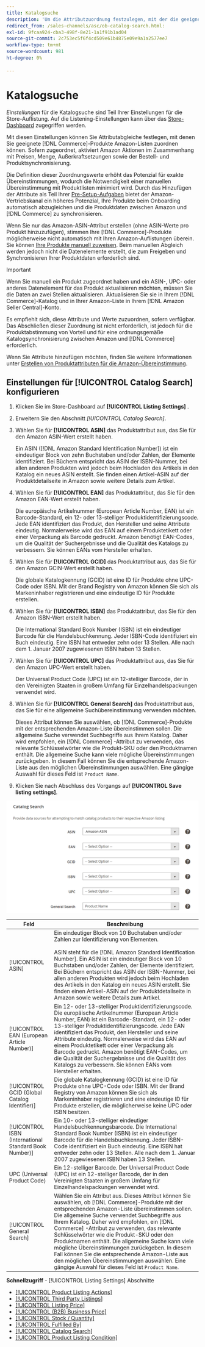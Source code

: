 ```yaml
---
title: Katalogsuche
description: 'Um die Attributzuordnung festzulegen, mit der die geeigneten Commerce-Katalogprodukte Amazon-Auflistungen zugeordnet werden können, aktualisieren Sie die Einstellungen für die Katalogsuche .'
redirect_from: /sales-channels/asc/ob-catalog-search.html: 
exl-id: 9fcaa924-cba3-498f-8e21-1a1f91b1ad04
source-git-commit: 2c753ec5f6f4cd509e61b4875e09e9a1a2577ee7
workflow-type: tm+mt
source-wordcount: 981
ht-degree: 0%

---
```


# Katalogsuche

_Einstellungen_ für die Katalogsuche sind Teil Ihrer Einstellungen für die Store-Auflistung. Auf die Listening-Einstellungen kann über das [Store-Dashboard](./amazon-store-dashboard.md) zugegriffen werden.

Mit diesen Einstellungen können Sie Attributabgleiche festlegen, mit denen Sie geeignete [!DNL Commerce]-Produkte Amazon-Listen zuordnen können. Sofern zugeordnet, aktiviert Amazon Aktionen im Zusammenhang mit Preisen, Menge, Außerkraftsetzungen sowie der Bestell- und Produktsynchronisierung.

Die Definition dieser Zuordnungswerte erhöht das Potenzial für exakte Übereinstimmungen, wodurch die Notwendigkeit einer manuellen Übereinstimmung mit Produktlisten minimiert wird. Durch das Hinzufügen der Attribute als Teil Ihrer [Pre-Setup-Aufgaben](./amazon-pre-setup-tasks.md) bietet der Amazon-Vertriebskanal ein höheres Potenzial, Ihre Produkte beim Onboarding automatisch abzugleichen und die Produktdaten zwischen Amazon und [!DNL Commerce] zu synchronisieren.

Wenn Sie nur das Amazon-ASIN-Attribut erstellen (ohne ASIN-Werte pro Produkt hinzuzufügen), stimmen Ihre [!DNL Commerce]-Produkte möglicherweise nicht automatisch mit Ihren Amazon-Auflistungen überein. Sie können [Ihre Produkte manuell zuweisen](./creating-assigning-catalog-products.md). Beim manuellen Abgleich werden jedoch nicht die Datenelemente erstellt, die zum Freigeben und Synchronisieren Ihrer Produktdaten erforderlich sind.

>[!IMPORTANT]
>
>Wenn Sie manuell ein Produkt zugeordnet haben und ein ASIN-, UPC- oder anderes Datenelement für das Produkt aktualisieren möchten, müssen Sie die Daten an zwei Stellen aktualisieren. Aktualisieren Sie sie in Ihrem [!DNL Commerce]-Katalog und in Ihrer Amazon-Liste in Ihrem [!DNL Amazon Seller Central]-Konto.

Es empfiehlt sich, diese Attribute und Werte zuzuordnen, sofern verfügbar. Das Abschließen dieser Zuordnung ist nicht erforderlich, ist jedoch für die Produktabstimmung von Vorteil und für eine ordnungsgemäße Katalogsynchronisierung zwischen Amazon und [!DNL Commerce] erforderlich.

Wenn Sie Attribute hinzufügen möchten, finden Sie weitere Informationen unter [Erstellen von Produktattributen für die Amazon-Übereinstimmung](./ob-creating-magento-attributes.md).

## Einstellungen für [!UICONTROL Catalog Search] konfigurieren

1. Klicken Sie im Store-Dashboard auf **[!UICONTROL Listing Settings]** .

1. Erweitern Sie den Abschnitt _[!UICONTROL Catalog Search]_.

1. Wählen Sie für **[!UICONTROL ASIN]** das Produktattribut aus, das Sie für den Amazon ASIN-Wert erstellt haben.

   Ein ASIN ([!DNL Amazon Standard Identification Number]) ist ein eindeutiger Block von zehn Buchstaben und/oder Zahlen, der Elemente identifiziert. Bei Büchern entspricht das ASIN der ISBN-Nummer, bei allen anderen Produkten wird jedoch beim Hochladen des Artikels in den Katalog ein neues ASIN erstellt. Sie finden einen Artikel-ASIN auf der Produktdetailseite in Amazon sowie weitere Details zum Artikel.

1. Wählen Sie für **[!UICONTROL EAN]** das Produktattribut, das Sie für den Amazon EAN-Wert erstellt haben.

   Die europäische Artikelnummer (European Article Number, EAN) ist ein Barcode-Standard, ein 12- oder 13-stelliger Produktidentifizierungscode. Jede EAN identifiziert das Produkt, den Hersteller und seine Attribute eindeutig. Normalerweise wird das EAN auf einem Produktetikett oder einer Verpackung als Barcode gedruckt. Amazon benötigt EAN-Codes, um die Qualität der Suchergebnisse und die Qualität des Katalogs zu verbessern. Sie können EANs vom Hersteller erhalten.

1. Wählen Sie für **[!UICONTROL GCID]** das Produktattribut aus, das Sie für den Amazon GCIN-Wert erstellt haben.

   Die globale Katalogkennung (GCID) ist eine ID für Produkte ohne UPC-Code oder ISBN. Mit der Brand Registry von Amazon können Sie sich als Markeninhaber registrieren und eine eindeutige ID für Produkte erstellen.

1. Wählen Sie für **[!UICONTROL ISBN]** das Produktattribut, das Sie für den Amazon ISBN-Wert erstellt haben.

   Die International Standard Book Number (ISBN) ist ein eindeutiger Barcode für die Handelsbuchkennung. Jeder ISBN-Code identifiziert ein Buch eindeutig. Eine ISBN hat entweder zehn oder 13 Stellen. Alle nach dem 1. Januar 2007 zugewiesenen ISBN haben 13 Stellen.

1. Wählen Sie für **[!UICONTROL UPC]** das Produktattribut aus, das Sie für den Amazon UPC-Wert erstellt haben.

   Der Universal Product Code (UPC) ist ein 12-stelliger Barcode, der in den Vereinigten Staaten in großem Umfang für Einzelhandelspackungen verwendet wird.

1. Wählen Sie für **[!UICONTROL General Search]** das Produktattribut aus, das Sie für eine allgemeine Suchübereinstimmung verwenden möchten.

   Dieses Attribut können Sie auswählen, ob [!DNL Commerce]-Produkte mit der entsprechenden Amazon-Liste übereinstimmen sollen. Die allgemeine Suche verwendet Suchbegriffe aus Ihrem Katalog. Daher wird empfohlen, ein [!DNL Commerce] -Attribut zu verwenden, das relevante Schlüsselwörter wie die Produkt-SKU oder den Produktnamen enthält. Die allgemeine Suche kann viele mögliche Übereinstimmungen zurückgeben. In diesem Fall können Sie die entsprechende Amazon-Liste aus den möglichen Übereinstimmungen auswählen. Eine gängige Auswahl für dieses Feld ist `Product Name`.

1. Klicken Sie nach Abschluss des Vorgangs auf **[!UICONTROL Save listing settings]**.

![Katalogsuche](assets/amazon-catalog-search.png)

| Feld | Beschreibung |
|--- |--- |
| [!UICONTROL ASIN] | Ein eindeutiger Block von 10 Buchstaben und/oder Zahlen zur Identifizierung von Elementen.<br><br>ASIN steht für die  [!DNL Amazon Standard Identification Number]. Ein ASIN ist ein eindeutiger Block von 10 Buchstaben und/oder Zahlen, der Elemente identifiziert. Bei Büchern entspricht das ASIN der ISBN-Nummer, bei allen anderen Produkten wird jedoch beim Hochladen des Artikels in den Katalog ein neues ASIN erstellt. Sie finden einen Artikel-ASIN auf der Produktdetailseite in Amazon sowie weitere Details zum Artikel. |
| [!UICONTROL EAN (European Article Number)] | Ein 12- oder 13-stelliger Produktidentifizierungscode. Die europäische Artikelnummer (European Article Number, EAN) ist ein Barcode-Standard, ein 12- oder 13-stelliger Produktidentifizierungscode. Jede EAN identifiziert das Produkt, den Hersteller und seine Attribute eindeutig. Normalerweise wird das EAN auf einem Produktetikett oder einer Verpackung als Barcode gedruckt. Amazon benötigt EAN-Codes, um die Qualität der Suchergebnisse und die Qualität des Katalogs zu verbessern. Sie können EANs vom Hersteller erhalten. |
| [!UICONTROL GCID (Global Catalog Identifier)] | Die globale Katalogkennung (GCID) ist eine ID für Produkte ohne UPC-Code oder ISBN. Mit der Brand Registry von Amazon können Sie sich als Markeninhaber registrieren und eine eindeutige ID für Produkte erstellen, die möglicherweise keine UPC oder ISBN besitzen. |
| [!UICONTROL ISBN (International Standard Book Number)] | Ein 10- oder 13-stelliger eindeutiger Handelsbuchkennungsbarcode. Die International Standard Book Number (ISBN) ist ein eindeutiger Barcode für die Handelsbuchkennung. Jeder ISBN-Code identifiziert ein Buch eindeutig. Eine ISBN hat entweder zehn oder 13 Stellen. Alle nach dem 1. Januar 2007 zugewiesenen ISBN haben 13 Stellen. |
| UPC (Universal Product Code) | Ein 12-stelliger Barcode. Der Universal Product Code (UPC) ist ein 12-stelliger Barcode, der in den Vereinigten Staaten in großem Umfang für Einzelhandelspackungen verwendet wird. |
| [!UICONTROL General Search] | Wählen Sie ein Attribut aus. Dieses Attribut können Sie auswählen, ob [!DNL Commerce]-Produkte mit der entsprechenden Amazon-Liste übereinstimmen sollen. Die allgemeine Suche verwendet Suchbegriffe aus Ihrem Katalog. Daher wird empfohlen, ein [!DNL Commerce] -Attribut zu verwenden, das relevante Schlüsselwörter wie die Produkt-SKU oder den Produktnamen enthält. Die allgemeine Suche kann viele mögliche Übereinstimmungen zurückgeben. In diesem Fall können Sie die entsprechende Amazon-Liste aus den möglichen Übereinstimmungen auswählen. Eine gängige Auswahl für dieses Feld ist `Product Name`. |

**Schnellzugriff**  -  [!UICONTROL Listing Settings] Abschnitte

- [[!UICONTROL Product Listing Actions]](./product-listing-actions.md)
- [[!UICONTROL Third Party Listings]](./third-party-listing-settings.md)
- [[!UICONTROL Listing Price]](./listing-price.md)
- [[!UICONTROL (B2B) Business Price]](./business-pricing.md)
- [[!UICONTROL Stock / Quantity]](./stock-quantity.md)
- [[!UICONTROL Fulfilled By]](./fulfilled-by.md)
- [[!UICONTROL Catalog Search]](./catalog-search.md)
- [[!UICONTROL Product Listing Condition]](./product-listing-condition.md)
